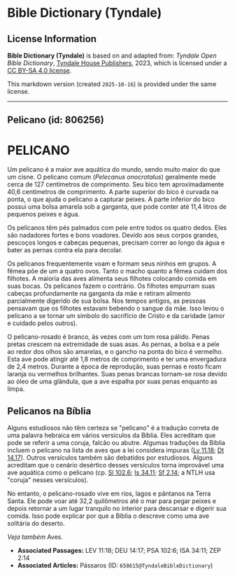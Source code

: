 # Bible Dictionary (Tyndale)

## License Information

**Bible Dictionary (Tyndale)** is based on and adapted from: _Tyndale Open Bible Dictionary_, [Tyndale House Publishers](https://tyndaleopenresources.com/), 2023, which is licensed under a [CC BY-SA 4.0 license](https://creativecommons.org/licenses/by-sa/4.0/legalcode.en).

This markdown version (created `2025-10-16`) is provided under the same license.



--------------------------------

## Pelicano (id: 806256)

PELICANO
========

Um pelicano é a maior ave aquática do mundo, sendo muito maior do que um cisne. O pelicano comum (*Pelecanus onocrotalus*) geralmente mede cerca de 127 centímetros de comprimento. Seu bico tem aproximadamente 40,6 centímetros de comprimento. A parte superior do bico é curvada na ponta, o que ajuda o pelicano a capturar peixes. A parte inferior do bico possui uma bolsa amarela sob a garganta, que pode conter até 11,4 litros de pequenos peixes e água.

Os pelicanos têm pés palmados com pele entre todos os quatro dedos. Eles são nadadores fortes e bons voadores. Devido aos seus corpos grandes, pescoços longos e cabeças pequenas, precisam correr ao longo da água e bater as pernas contra ela para decolar.

Os pelicanos frequentemente voam e formam seus ninhos em grupos. A fêmea põe de um a quatro ovos. Tanto o macho quanto a fêmea cuidam dos filhotes. A maioria das aves alimenta seus filhotes colocando comida em suas bocas. Os pelicanos fazem o contrário. Os filhotes empurram suas cabeças profundamente na garganta da mãe e retiram alimento parcialmente digerido de sua bolsa. Nos tempos antigos, as pessoas pensavam que os filhotes estavam bebendo o sangue da mãe. Isso levou o pelicano a se tornar um símbolo do sacrifício de Cristo e da caridade (amor e cuidado pelos outros).

O pelicano\-rosado é branco, às vezes com um tom rosa pálido. Penas pretas crescem na extremidade de suas asas. As pernas, a bolsa e a pele ao redor dos olhos são amarelas, e o gancho na ponta do bico é vermelho. Esta ave pode atingir até 1,8 metros de comprimento e ter uma envergadura de 2,4 metros. Durante a época de reprodução, suas pernas e rosto ficam laranja ou vermelhos brilhantes. Suas penas brancas tornam\-se rosa devido ao óleo de uma glândula, que a ave espalha por suas penas enquanto as limpa.

**Pelicanos na Bíblia**
-----------------------

Alguns estudiosos não têm certeza se "pelicano" é a tradução correta de uma palavra hebraica em vários versículos da Bíblia. Eles acreditam que pode se referir a uma coruja, falcão ou abutre. Algumas traduções da Bíblia incluem o pelicano na lista de aves que a lei considera impuras ([Lv 11\.18](https://ref.ly/Lev11:18); [Dt 14\.17](https://ref.ly/Deut14:17)). Outros versículos também são debatidos por estudiosos. Alguns acreditam que o cenário desértico desses versículos torna improvável uma ave aquática como o pelicano (cp. [Sl 102\.6](https://ref.ly/Ps102:6); [Is 34\.11](https://ref.ly/Isa34:11); [Sf 2\.14](https://ref.ly/Zeph2:14); a NTLH usa "coruja" nesses versículos).

No entanto, o pelicano\-rosado vive em rios, lagos e pântanos na Terra Santa. Ele pode voar até 32,2 quilômetros até o mar para pegar peixes e depois retornar a um lugar tranquilo no interior para descansar e digerir sua comida. Isso pode explicar por que a Bíblia o descreve como uma ave solitária do deserto.

*Veja também* Aves.

* **Associated Passages:** LEV 11:18; DEU 14:17; PSA 102:6; ISA 34:11; ZEP 2:14
* **Associated Articles:** Pássaros (ID: `658615@TyndaleBibleDictionary`)

